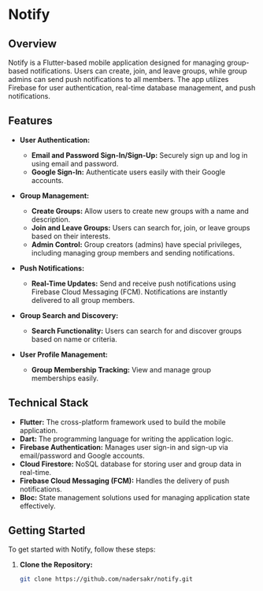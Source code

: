 # Notify

## Overview

Notify is a Flutter-based mobile application designed for managing group-based notifications. Users can create, join, and leave groups, while group admins can send push notifications to all members. The app utilizes Firebase for user authentication, real-time database management, and push notifications.

## Features

- **User Authentication:**
  - **Email and Password Sign-In/Sign-Up:** Securely sign up and log in using email and password.
  - **Google Sign-In:** Authenticate users easily with their Google accounts.

- **Group Management:**
  - **Create Groups:** Allow users to create new groups with a name and description.
  - **Join and Leave Groups:** Users can search for, join, or leave groups based on their interests.
  - **Admin Control:** Group creators (admins) have special privileges, including managing group members and sending notifications.

- **Push Notifications:**
  - **Real-Time Updates:** Send and receive push notifications using Firebase Cloud Messaging (FCM). Notifications are instantly delivered to all group members.

- **Group Search and Discovery:**
  - **Search Functionality:** Users can search for and discover groups based on name or criteria.

- **User Profile Management:**
  - **Group Membership Tracking:** View and manage group memberships easily.

## Technical Stack

- **Flutter:** The cross-platform framework used to build the mobile application.
- **Dart:** The programming language for writing the application logic.
- **Firebase Authentication:** Manages user sign-in and sign-up via email/password and Google accounts.
- **Cloud Firestore:** NoSQL database for storing user and group data in real-time.
- **Firebase Cloud Messaging (FCM):** Handles the delivery of push notifications.
- **Bloc:** State management solutions used for managing application state effectively.

## Getting Started

To get started with Notify, follow these steps:

1. **Clone the Repository:**
   ```bash
   git clone https://github.com/nadersakr/notify.git
